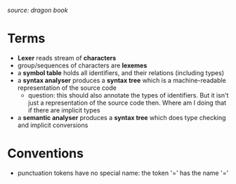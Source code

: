 *source: dragon book*

# Terms

* **Lexer** reads stream of **characters**
* group/sequences of characters are **lexemes**
* a **symbol table** holds all identifiers, and their relations (including types)
* a **syntax analyser** produces a **syntax tree** which is a machine-readable representation of the source code
    * question: this should also annotate the types of identifiers. But it isn't just a representation of the source
      code then. Where am I doing that if there are implicit types
* a **semantic analyser** produces a **syntax tree** which does type checking and implicit conversions

# Conventions

* punctuation tokens have no special name: the token '=' has the name '='
